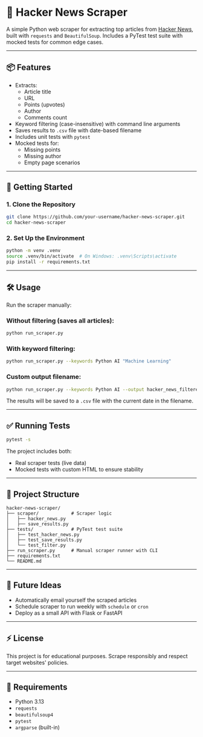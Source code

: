 
# 📰 Hacker News Scraper

A simple Python web scraper for extracting top articles from [Hacker News](https://news.ycombinator.com/), built with `requests` and `BeautifulSoup`. Includes a PyTest test suite with mocked tests for common edge cases.

---

## 📦 Features

- Extracts:
  - Article title
  - URL
  - Points (upvotes)
  - Author
  - Comments count
- Keyword filtering (case-insensitive) with command line arguments
- Saves results to `.csv` file with date-based filename
- Includes unit tests with `pytest`
- Mocked tests for:
  - Missing points
  - Missing author
  - Empty page scenarios

---

## 🚀 Getting Started

### 1. Clone the Repository

```bash
git clone https://github.com/your-username/hacker-news-scraper.git
cd hacker-news-scraper
```

### 2. Set Up the Environment

```bash
python -m venv .venv
source .venv/bin/activate  # On Windows: .venv\Scripts\activate
pip install -r requirements.txt
```

---

## 🛠 Usage

Run the scraper manually:

### Without filtering (saves all articles):

```bash
python run_scraper.py
```

### With keyword filtering:

```bash
python run_scraper.py --keywords Python AI "Machine Learning"
```

### Custom output filename:

```bash
python run_scraper.py --keywords Python AI --output hacker_news_filtered
```

The results will be saved to a `.csv` file with the current date in the filename.

---

## ✅ Running Tests

```bash
pytest -s
```

The project includes both:
- Real scraper tests (live data)
- Mocked tests with custom HTML to ensure stability

---

## 📝 Project Structure

```
hacker-news-scraper/
├── scraper/            # Scraper logic
│   ├── hacker_news.py
│   ├── save_results.py
├── tests/              # PyTest test suite
│   ├── test_hacker_news.py
│   ├── test_save_results.py
│   └── test_filter.py
├── run_scraper.py      # Manual scraper runner with CLI
├── requirements.txt
└── README.md
```

---

## 📧 Future Ideas

- Automatically email yourself the scraped articles
- Schedule scraper to run weekly with `schedule` or `cron`
- Deploy as a small API with Flask or FastAPI

---

## ⚡ License

This project is for educational purposes. Scrape responsibly and respect target websites' policies.

---

## 🔧 Requirements

- Python 3.13
- `requests`
- `beautifulsoup4`
- `pytest`
- `argparse` (built-in)
